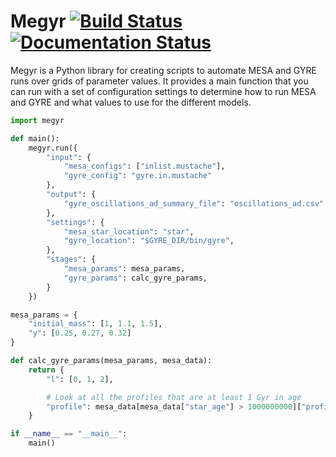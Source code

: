 # Megyr [![Build Status](https://travis-ci.org/ExcaliburZero/megyr.svg?branch=master)](https://travis-ci.org/ExcaliburZero/megyr) [![Documentation Status](https://readthedocs.org/projects/megyr/badge/?version=latest)](https://megyr.readthedocs.io/en/latest/?badge=latest)
Megyr is a Python library for creating scripts to automate MESA and GYRE runs over grids of parameter values. It provides a main function that you can run with a set of configuration settings to determine how to run MESA and GYRE and what values to use for the different models.

```python
import megyr

def main():
    megyr.run({
        "input": {
            "mesa_configs": ["inlist.mustache"],
            "gyre_config": "gyre.in.mustache"
        },
        "output": {
            "gyre_oscillations_ad_summary_file": "oscillations_ad.csv"
        },
        "settings": {
            "mesa_star_location": "star",
            "gyre_location": "$GYRE_DIR/bin/gyre",
        },
        "stages": {
            "mesa_params": mesa_params,
            "gyre_params": calc_gyre_params,
        }
    })

mesa_params = {
    "initial_mass": [1, 1.1, 1.5],
    "y": [0.25, 0.27, 0.32]
}

def calc_gyre_params(mesa_params, mesa_data):
    return {
        "l": [0, 1, 2],

        # Look at all the profiles that are at least 1 Gyr in age
        "profile": mesa_data[mesa_data["star_age"] > 1000000000]["profile"]
    }

if __name__ == "__main__":
    main()
```
